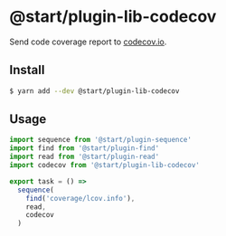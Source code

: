 # @start/plugin-lib-codecov

Send code coverage report to [codecov.io](https://codecov.io/).

## Install

```sh
$ yarn add --dev @start/plugin-lib-codecov
```

## Usage

```js
import sequence from '@start/plugin-sequence'
import find from '@start/plugin-find'
import read from '@start/plugin-read'
import codecov from '@start/plugin-lib-codecov'

export task = () =>
  sequence(
    find('coverage/lcov.info'),
    read,
    codecov
  )
```
